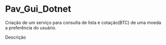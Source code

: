 # Pav_Gui_Dotnet
Criação de um serviço para consulta de lista e cotação(BTC) de uma moeda a preferência do usuário.

Descrição

